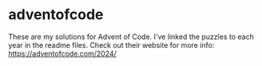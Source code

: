 # adventofcode
These are my solutions for Advent of Code.
I've linked the puzzles to each year in the readme files.
Check out their website for more info: 
https://adventofcode.com/2024/
